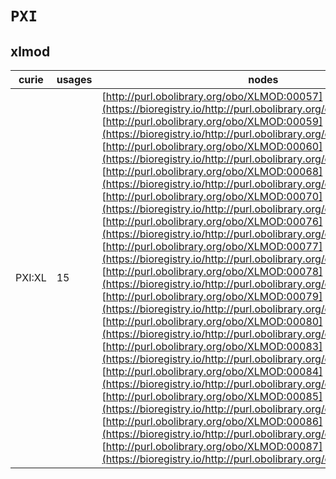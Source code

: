 # `PXI`
## xlmod
| curie   |   usages | nodes                                                                                                                                                                                                                                                                                                                                                                                                                                                                                                                                                                                                                                                                                                                                                                                                                                                                                                                                                                                                                                                                                                                                                                                                                                                                                                                                                                                                                                                                                                                                                                                                                                                                                                                                                         |
|---------|----------|---------------------------------------------------------------------------------------------------------------------------------------------------------------------------------------------------------------------------------------------------------------------------------------------------------------------------------------------------------------------------------------------------------------------------------------------------------------------------------------------------------------------------------------------------------------------------------------------------------------------------------------------------------------------------------------------------------------------------------------------------------------------------------------------------------------------------------------------------------------------------------------------------------------------------------------------------------------------------------------------------------------------------------------------------------------------------------------------------------------------------------------------------------------------------------------------------------------------------------------------------------------------------------------------------------------------------------------------------------------------------------------------------------------------------------------------------------------------------------------------------------------------------------------------------------------------------------------------------------------------------------------------------------------------------------------------------------------------------------------------------------------|
| PXI:XL  |       15 | [http://purl.obolibrary.org/obo/XLMOD:00057](https://bioregistry.io/http://purl.obolibrary.org/obo/XLMOD:00057), [http://purl.obolibrary.org/obo/XLMOD:00059](https://bioregistry.io/http://purl.obolibrary.org/obo/XLMOD:00059), [http://purl.obolibrary.org/obo/XLMOD:00060](https://bioregistry.io/http://purl.obolibrary.org/obo/XLMOD:00060), [http://purl.obolibrary.org/obo/XLMOD:00068](https://bioregistry.io/http://purl.obolibrary.org/obo/XLMOD:00068), [http://purl.obolibrary.org/obo/XLMOD:00070](https://bioregistry.io/http://purl.obolibrary.org/obo/XLMOD:00070), [http://purl.obolibrary.org/obo/XLMOD:00076](https://bioregistry.io/http://purl.obolibrary.org/obo/XLMOD:00076), [http://purl.obolibrary.org/obo/XLMOD:00077](https://bioregistry.io/http://purl.obolibrary.org/obo/XLMOD:00077), [http://purl.obolibrary.org/obo/XLMOD:00078](https://bioregistry.io/http://purl.obolibrary.org/obo/XLMOD:00078), [http://purl.obolibrary.org/obo/XLMOD:00079](https://bioregistry.io/http://purl.obolibrary.org/obo/XLMOD:00079), [http://purl.obolibrary.org/obo/XLMOD:00080](https://bioregistry.io/http://purl.obolibrary.org/obo/XLMOD:00080), [http://purl.obolibrary.org/obo/XLMOD:00083](https://bioregistry.io/http://purl.obolibrary.org/obo/XLMOD:00083), [http://purl.obolibrary.org/obo/XLMOD:00084](https://bioregistry.io/http://purl.obolibrary.org/obo/XLMOD:00084), [http://purl.obolibrary.org/obo/XLMOD:00085](https://bioregistry.io/http://purl.obolibrary.org/obo/XLMOD:00085), [http://purl.obolibrary.org/obo/XLMOD:00086](https://bioregistry.io/http://purl.obolibrary.org/obo/XLMOD:00086), [http://purl.obolibrary.org/obo/XLMOD:00087](https://bioregistry.io/http://purl.obolibrary.org/obo/XLMOD:00087) |

